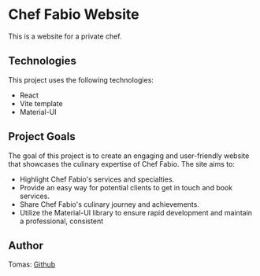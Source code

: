 # Chef Fabio Website

This is a website for a private chef.

## Technologies

This project uses the following technologies:
- React
- Vite template
- Material-UI

## Project Goals

The goal of this project is to create an engaging and user-friendly website that showcases the culinary expertise of Chef Fabio. The site aims to: 
- Highlight Chef Fabio's services and specialties. 
- Provide an easy way for potential clients to get in touch and book services. 
- Share Chef Fabio's culinary journey and achievements. 
- Utilize the Material-UI library to ensure rapid development and maintain a professional, consistent

## Author

Tomas: [Github](https://github.com/tomaskls/)
